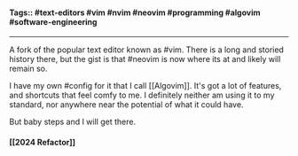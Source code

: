 #### Tags:: #text-editors #vim #nvim #neovim #programming #algovim #software-engineering 
---




A fork of the popular text editor known as #vim.  There is a long and storied history there, but the gist is that #neovim is now where its at and likely will remain so.

I have my own #config for it that I call [[Algovim]]. It's got a lot of features, and shortcuts that feel comfy to me. I definitely neither am using it to my standard, nor anywhere near the potential of what it could have.

But baby steps and I will get there.

#### [[2024 Refactor]]


